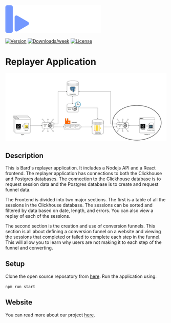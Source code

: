 <img src="https://github.com/bard-rr/.github/blob/main/profile/logo2.png?raw=true" width="300">
<br/>

[![Version](https://img.shields.io/npm/v/bardrr)](https://www.npmjs.com/package/bardrr)
[![Downloads/week](https://img.shields.io/npm/dt/bardrr)](https://npmjs.org/package/bardrr)
[![License](https://img.shields.io/npm/l/monsoon-load-testing.svg)](https://github.com/minhphanhvu/bardrr/blob/master/package.json)

# Replayer Application

<p align="center">
  <img src="https://github.com/bard-rr/.github/blob/main/profile/sessionPlayer.jpg?raw=true" width="600">
</p>

## Description

This is Bard's replayer application. It includes a Nodejs API and a React frontend. The replayer application has connections to both the Clickhouse and Postgres databases. The connection to the Clickhouse database is to request session data and the Postgres database is to create and request funnel data. 

The Frontend is divided into two major sections. The first is a table of all the sessions in the Clickhouse database. The sessions can be sorted and filtered by data based on date, length, and errors. You can also view a replay of each of the sessions.

The second section is the creation and use of conversion funnels. This section is all about defining a conversion funnel on a website and viewing the sessions that completed or failed to complete each step in the funnel. This will allow you to learn why users are not making it to each step of the funnel and converting. 

## Setup

Clone the open source reposatory from [here](https://github.com/bard-rr/replayer-app). Run the application using:

`npm run start`

## Website

You can read more about our project [here](oursupercoolwebsite.com).
